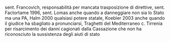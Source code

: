 sent. Francovich, responsabilità per mancata trasposizione di direttive, sent. Factortame 1996, sent. Lomas anche quando a danneggiare non sia lo Stato ma una PA, Halm 2000 qualsiasi potere statale, Koebler 2003 anche quando il giudice ha sbagliato a pronunciarsi, Traghetti del Mediterraneo c. Tirrenia per risarcimento dei danni cagionati dalla Cassazione che non ha riconosciuto la sussistenza degli aiuti di stato